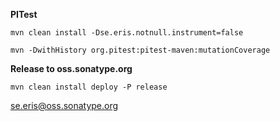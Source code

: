 **PITest**

`mvn clean install -Dse.eris.notnull.instrument=false`

`mvn -DwithHistory org.pitest:pitest-maven:mutationCoverage`

**Release to oss.sonatype.org**

`mvn clean install deploy -P release`

[se.eris@oss.sonatype.org](https://oss.sonatype.org/#nexus-search;quick~se.eris)
